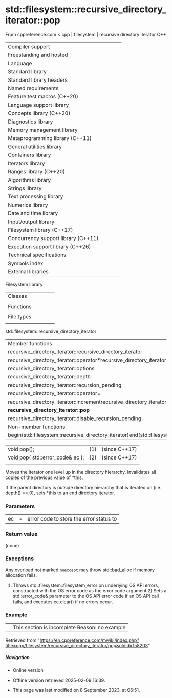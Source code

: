 # std::filesystem::recursive_directory_iterator::pop

From cppreference.com
< cpp‎ | filesystem‎ | recursive directory iterator
C++

|  |  |  |  |  |
| --- | --- | --- | --- | --- |
| Compiler support | | | | |
| Freestanding and hosted | | | | |
| Language | | | | |
| Standard library | | | | |
| Standard library headers | | | | |
| Named requirements | | | | |
| Feature test macros (C++20) | | | | |
| Language support library | | | | |
| Concepts library (C++20) | | | | |
| Diagnostics library | | | | |
| Memory management library | | | | |
| Metaprogramming library (C++11) | | | | |
| General utilities library | | | | |
| Containers library | | | | |
| Iterators library | | | | |
| Ranges library (C++20) | | | | |
| Algorithms library | | | | |
| Strings library | | | | |
| Text processing library | | | | |
| Numerics library | | | | |
| Date and time library | | | | |
| Input/output library | | | | |
| Filesystem library (C++17) | | | | |
| Concurrency support library (C++11) | | | | |
| Execution support library (C++26) | | | | |
| Technical specifications | | | | |
| Symbols index | | | | |
| External libraries | | | | |

Filesystem library

|  |  |  |  |  |
| --- | --- | --- | --- | --- |
| Classes | | | | |
| |  |  |  |  |  | | --- | --- | --- | --- | --- | | filesystem::path | | | | | | filesystem::filesystem_error | | | | | | filesystem::directory_entry | | | | | | filesystem::directory_iterator | | | | | | filesystem::recursive_directory_iterator | | | | | | filesystem::file_status | | | | | | filesystem::space_info | | | | | | |  |  |  |  |  | | --- | --- | --- | --- | --- | | filesystem::file_type | | | | | | filesystem::file_time_type | | | | | | filesystem::perms | | | | | | filesystem::perm_options | | | | | | filesystem::copy_options | | | | | | filesystem::directory_options | | | | | |
| Functions | | | | |
| |  |  |  |  |  | | --- | --- | --- | --- | --- | | filesystem::absolute | | | | | | filesystem::canonicalfilesystem::weakly_canonical | | | | | | filesystem::relativefilesystem::proximate | | | | | | filesystem::copy | | | | | | filesystem::copy_file | | | | | | filesystem::copy_symlink | | | | | | filesystem::create_directory filesystem::create_directories | | | | | | filesystem::create_hard_link | | | | | | filesystem::create_symlink filesystem::create_directory_symlink | | | | | | filesystem::current_path | | | | | | filesystem::temp_directory_path | | | | | | |  |  |  |  |  | | --- | --- | --- | --- | --- | | filesystem::exists | | | | | | filesystem::equivalent | | | | | | filesystem::file_size | | | | | | filesystem::hard_link_count | | | | | | filesystem::last_write_time | | | | | | filesystem::permissions | | | | | | filesystem::read_symlink | | | | | | filesystem::remove filesystem::remove_all | | | | | | filesystem::rename | | | | | | filesystem::resize_file | | | | | | filesystem::space | | | | | | filesystem::status filesystem::symlink_status | | | | | |
| File types | | | | |
| |  |  |  |  |  | | --- | --- | --- | --- | --- | | filesystem::is_block_file | | | | | | filesystem::is_character_file | | | | | | filesystem::is_directory | | | | | | filesystem::is_empty | | | | | | filesystem::status_known | | | | | | |  |  |  |  |  | | --- | --- | --- | --- | --- | | filesystem::is_fifo | | | | | | filesystem::is_other | | | | | | filesystem::is_regular_file | | | | | | filesystem::is_socket | | | | | | filesystem::is_symlink | | | | | |

std::filesystem::recursive_directory_iterator

|  |  |  |  |  |
| --- | --- | --- | --- | --- |
| Member functions | | | | |
| recursive_directory_iterator::recursive_directory_iterator | | | | |
| recursive_directory_iterator::operator\*recursive_directory_iterator::operator-> | | | | |
| recursive_directory_iterator::options | | | | |
| recursive_directory_iterator::depth | | | | |
| recursive_directory_iterator::recursion_pending | | | | |
| recursive_directory_iterator::operator= | | | | |
| recursive_directory_iterator::incrementrecursive_directory_iterator::operator++ | | | | |
| ****recursive_directory_iterator::pop**** | | | | |
| recursive_directory_iterator::disable_recursion_pending | | | | |
| Non-member functions | | | | |
| begin(std::filesystem::recursive_directory_iterator)end(std::filesystem::recursive_directory_iterator) | | | | |

|  |  |  |
| --- | --- | --- |
| void pop(); | (1) | (since C++17) |
| void pop( std::error_code& ec ); | (2) | (since C++17) |
|  |  |  |

Moves the iterator one level up in the directory hierarchy. Invalidates all copies of the previous value of \*this.

If the parent directory is outside directory hierarchy that is iterated on (i.e. depth() == 0), sets \*this to an end directory iterator.

### Parameters

|  |  |  |
| --- | --- | --- |
| ec | - | error code to store the error status to |

### Return value

(none)

### Exceptions

Any overload not marked `noexcept` may throw std::bad_alloc if memory allocation fails.

1) Throws std::filesystem::filesystem_error on underlying OS API errors, constructed with the OS error code as the error code argument.2) Sets a std::error_code& parameter to the OS API error code if an OS API call fails, and executes ec.clear() if no errors occur.

### Example

|  |  |
| --- | --- |
|  | This section is incomplete Reason: no example |

Retrieved from "<https://en.cppreference.com/mwiki/index.php?title=cpp/filesystem/recursive_directory_iterator/pop&oldid=158203>"

##### Navigation

- Online version
- Offline version retrieved 2025-02-09 16:39.

- This page was last modified on 8 September 2023, at 06:51.